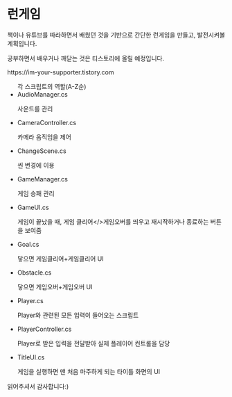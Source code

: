 # 런게임
<p>책이나 유튜브를 따라하면서 배웠던 것을 기반으로 간단한 런게임을 만들고, 발전시켜볼 계획입니다.</p>
<p>공부하면서 배우거나 깨닫는 것은 티스토리에 올릴 예정입니다.</p>
<p>https://im-your-supporter.tistory.com</p>
<ul>
          각 스크립트의 역할(A-Z순)
          <li> AudioManager.cs </li>
          <p>사운드를 관리</p>
          <li> CameraController.cs </li>
          <p>카메라 움직임을 제어</p>
          <li> ChangeScene.cs </li>
          <p>씬 변경에 이용</p>
          <li> GameManager.cs </li>
          <p>게임 승패 관리</p>
          <li> GameUI.cs </li>
          <p>게임이 끝났을 때, 게임 클리어<&#47;>게임오버를 띄우고 재시작하거나 종료하는 버튼을 보여줌</p>
          <li> Goal.cs </li>
          <p>닿으면 게임클리어+게임클리어 UI</p>
          <li> Obstacle.cs </li>
          <p>닿으면 게임오버+게임오버 UI</p>
          <li> Player.cs </li>
          <p>Player와 관련된 모든 입력이 들어오는 스크립트</p>
          <li> PlayerController.cs </li>
          <p>Player로 받은 입력을 전달받아 실제 플레이어 컨트롤을 담당</p>
          <li> TitleUI.cs </li>
          <p>게임을 실행하면 맨 처음 마주하게 되는 타이틀 화면의 UI</p>
    </ul>
<p></p>
<p>읽어주셔서 감사합니다:)</p>
